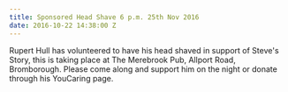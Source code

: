 ```yaml
---
title: Sponsored Head Shave 6 p.m. 25th Nov 2016
date: 2016-10-22 14:38:00 Z
---
```


Rupert Hull has volunteered to have his head shaved in support of Steve's Story, this is taking place at The Merebrook Pub, Allport Road, Bromborough.  Please come along and support him on the night or donate through his YouCaring page.